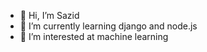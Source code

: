 - 👋 Hi, I’m Sazid
- 🌱 I’m currently learning django and node.js 
- 👀 I’m interested at machine learning
<!---
emoneemu/emoneemu is a ✨ special ✨ repository because its `README.md` (this file) appears on your GitHub profile.
You can click the Preview link to take a look at your changes.
--->
